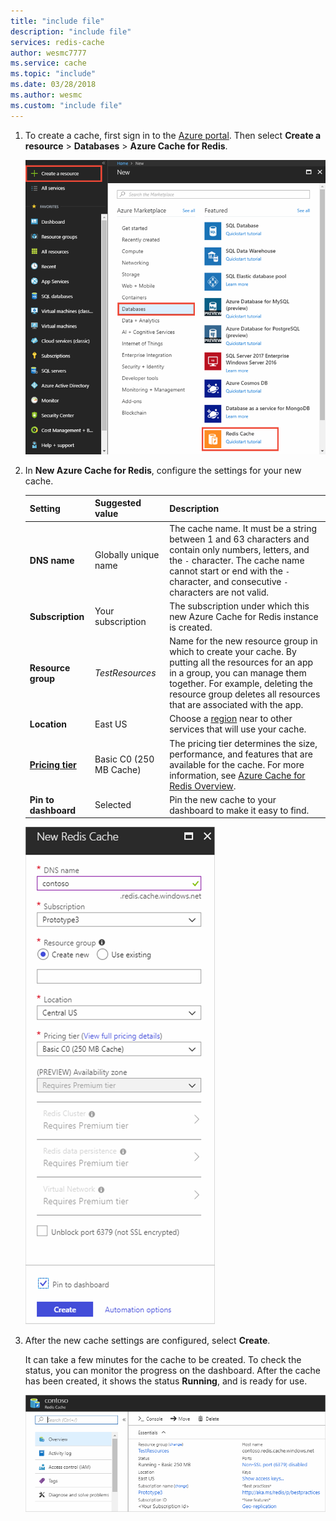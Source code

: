 ```yaml
---
title: "include file"
description: "include file"
services: redis-cache
author: wesmc7777
ms.service: cache
ms.topic: "include"
ms.date: 03/28/2018
ms.author: wesmc
ms.custom: "include file"
---
```



1. To create a cache, first sign in to the [Azure portal](https://portal.azure.com). Then select **Create a resource** > **Databases** > **Azure Cache for Redis**.

    ![New cache](media/redis-cache-create/redis-cache-new-cache-menu.png)

2. In **New Azure Cache for Redis**, configure the settings for your new cache.

    | Setting      | Suggested value  | Description |
    | ------------ |  ------- | -------------------------------------------------- |
    | **DNS name** | Globally unique name | The cache name. It must be a string between 1 and 63 characters and contain only numbers, letters, and the `-` character. The cache name cannot start or end with the `-` character, and consecutive `-` characters are not valid.  | 
    | **Subscription** | Your subscription | The subscription under which this new Azure Cache for Redis instance is created. | 
    | **Resource group** |  *TestResources* | Name for the new resource group in which to create your cache. By putting all the resources for an app in a group, you can manage them together. For example, deleting the resource group deletes all resources that are associated with the app. | 
    | **Location** | East US | Choose a [region](https://azure.microsoft.com/regions/) near to other services that will use your cache. |
    | **[Pricing tier](https://azure.microsoft.com/pricing/details/cache/)** |  Basic C0 (250 MB Cache) |  The pricing tier determines the size, performance, and features that are available for the cache. For more information, see [Azure Cache for Redis Overview](../articles/azure-cache-for-redis/cache-overview.md). |
    | **Pin to dashboard** |  Selected | Pin the new cache to your dashboard to make    it easy to find. |

    ![Create cache](media/redis-cache-create/redis-cache-cache-create.png) 

3. After the new cache settings are configured, select **Create**. 

    It can take a few minutes for the cache to be created. To check the status, you can monitor the progress on the dashboard. After the cache has been created, it shows the status **Running**, and is ready for use.

    ![Cache created](media/redis-cache-create/redis-cache-cache-created.png)

